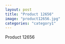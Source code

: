 ```yaml
---
layout: post
title: "Product 12656"
image: "product12656.jpg"
categories: "category1"
---
```

Product 12656
